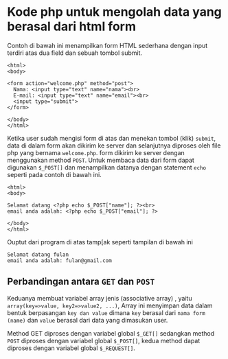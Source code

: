 # Kode php untuk mengolah data yang berasal dari html form

Contoh di bawah ini menampilkan form HTML sederhana dengan input terdiri atas dua field dan sebuah tombol submit.

    <html>
    <body>
    
    <form action="welcome.php" method="post">
      Nama: <input type="text" name="nama"><br>
      E-mail: <input type="text" name="email"><br>
      <input type="submit">
    </form>
    
    </body>
    </html>

Ketika user sudah mengisi form di atas dan menekan tombol (klik)  `submit`, data di dalam form akan dikirim ke server dan selanjutnya diproses oleh file php yang bernama `welcome.php`.  form dikirim ke server dengan menggunakan method `POST`. Untuk membaca data dari form dapat digunakan `$_POST[]` dan menampilkan datanya dengan statement `echo` seperti pada contoh di bawah ini. 

    <html>
    <body>
    
    Selamat datang <?php echo $_POST["name"]; ?><br>
    email anda adalah: <?php echo $_POST["email"]; ?>
    
    </body>
    </html> 

Ouptut dari program di atas tamp[ak seperti tampilan di bawah ini 

    Selamat datang fulan
    email anda adalah: fulan@gmail.com
    
## Perbandingan antara `GET` dan `POST`

Keduanya membuat variabel array jenis (associative array) , yaitu ` array(key=>value, key2=>value2, ...) `, Array ini menyimpan data dalam bentuk berpasangan `key dan value` dimana `key` berasal dari `nama form (name)` dan `value` berasal dari data yang dimasukan user.

Method GET diproses dengan variabel global ` $_GET[] ` sedangkan method `POST` diproses dengan variabel global `$_POST[]`, kedua method dapat diproses dengan variabel global `$_REQUEST[]`.



